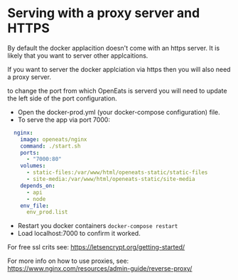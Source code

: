 # Serving with a proxy server and HTTPS
 By default the docker applacition doesn't come with an https server. It is likely that you want to server other applcaitions.

 If you want to server the docker applciation via https then you will also need a proxy server.

 to change the port from which OpenEats is serverd you will need to update the left side of the port configuration.
 - Open the docker-prod.yml (your docker-compose configuration) file.
 - To serve the app via port 7000:
``` yml
  nginx:
    image: openeats/nginx
    command: ./start.sh
    ports:
      - "7000:80"
    volumes:
      - static-files:/var/www/html/openeats-static/static-files
      - site-media:/var/www/html/openeats-static/site-media
    depends_on:
      - api
      - node
    env_file:
      env_prod.list
```

- Restart you docker containers `docker-compose restart`
- Load localhost:7000 to confirm it worked.

For free ssl crits see:
https://letsencrypt.org/getting-started/

For more info on how to use proxies, see:
https://www.nginx.com/resources/admin-guide/reverse-proxy/
